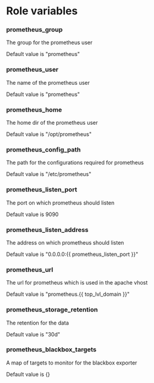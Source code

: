 # Role variables

### prometheus_group
The group for the prometheus user

Default value is "prometheus"

### prometheus_user
The name of the prometheus user

Default value is "prometheus"

### prometheus_home
The home dir of the prometheus user

Default value is "/opt/prometheus"

### prometheus_config_path
The path for the configurations required for prometheus

Default value is "/etc/prometheus"

### prometheus_listen_port
The port on which prometheus should listen

Default value is 9090

### prometheus_listen_address
The address on which prometheus should listen

Default value is "0.0.0.0:{{ prometheus_listen_port }}"

### prometheus_url
The url for prometheus which is used in the apache vhost

Default value is "prometheus.{{ top_lvl_domain }}"


### prometheus_storage_retention
The retention for the data

Default value is "30d"

### prometheus_blackbox_targets
A map of targets to monitor for the blackbox exporter

Default value is {}